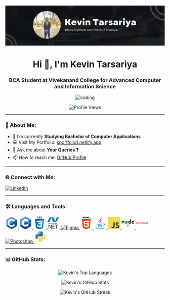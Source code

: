 ![logi](https://github.com/Kevin-Tarsariya/Kevin-Tarsariya/blob/main/Github%20Kevin%20Profile.png)
<h1 align="center">Hi 👋, I'm Kevin Tarsariya</h1>
<h3 align="center">BCA Student at Vivekanand College for Advanced Computer and Information Science</h3>

<p align="center">
  <img src="https://media4.giphy.com/media/v1.Y2lkPTc5MGI3NjExN20yeWJ4aDQ2Z3E3N2F2aG5wMGlwcWdmbXVjOWRhN21qcGV5djFmbyZlcD12MV9pbnRlcm5hbF9naWZfYnlfaWQmY3Q9Zw/qgQUggAC3Pfv687qPC/giphy.gif" alt="coding" width="400"/>
</p>

<p align="center">
  <img src="https://komarev.com/ghpvc/?username=kevin-tarsariya&label=Profile%20views&color=0e75b6&style=flat" alt="Profile Views"/>
</p>

---

### 🚀 About Me:
- 🔭 I’m currently **Studying Bachelor of Computer Applications**
- 💻 Visit My Portfolio: [kportfolio1.netlify.app](https://kportfolio1.netlify.app)
- 💬 Ask me about **Your Queries ❓**
- 📫 How to reach me: [GitHub Profile](https://github.com/Kevin-Tarsariya)

---

### 🌐 Connect with Me:
<p align="left">
  <a href="https://www.linkedin.com/in/kevin-tarsariya/" target="_blank">
    <img src="https://camo.githubusercontent.com/bd4111e83b2f1cc0d8bd771280353e4eb7e0e6408de2eb749aee4a740343cd7c/68747470733a2f2f736b696c6c69636f6e732e6465762f69636f6e733f693d6c696e6b6564696e" alt="LinkedIn" width="40px" height="40px" data-canonical-src="https://skillicons.dev/icons?i=linkedin" style="max-width: 100%;">
  </a>
</p>

---

### 🛠️ Languages and Tools:
<p align="left">
  <a href="https://www.cprogramming.com/" target="_blank" rel="noreferrer">
    <img src="https://raw.githubusercontent.com/devicons/devicon/master/icons/c/c-original.svg" alt="C" width="40" height="40"/>
  </a> 
  <a href="https://www.w3schools.com/cpp/" target="_blank" rel="noreferrer">
    <img src="https://raw.githubusercontent.com/devicons/devicon/master/icons/cplusplus/cplusplus-original.svg" alt="C++" width="40" height="40"/>
  </a> 
  <a href="https://www.w3schools.com/css/" target="_blank" rel="noreferrer">
    <img src="https://raw.githubusercontent.com/devicons/devicon/master/icons/css3/css3-original-wordmark.svg" alt="CSS3" width="40" height="40"/>
  </a> 
  <a href="https://dotnet.microsoft.com/" target="_blank" rel="noreferrer">
    <img src="https://raw.githubusercontent.com/devicons/devicon/master/icons/dot-net/dot-net-original-wordmark.svg" alt="DotNet" width="40" height="40"/>
  </a> 
  <a href="https://www.figma.com/" target="_blank" rel="noreferrer">
    <img src="https://www.vectorlogo.zone/logos/figma/figma-icon.svg" alt="Figma" width="40" height="40"/>
  </a> 
  <a href="https://www.w3.org/html/" target="_blank" rel="noreferrer">
    <img src="https://raw.githubusercontent.com/devicons/devicon/master/icons/html5/html5-original-wordmark.svg" alt="HTML5" width="40" height="40"/>
  </a> 
  <a href="https://www.java.com" target="_blank" rel="noreferrer">
    <img src="https://raw.githubusercontent.com/devicons/devicon/master/icons/java/java-original.svg" alt="Java" width="40" height="40"/>
  </a> 
  <a href="https://developer.mozilla.org/en-US/docs/Web/JavaScript" target="_blank" rel="noreferrer">
    <img src="https://raw.githubusercontent.com/devicons/devicon/master/icons/javascript/javascript-original.svg" alt="JavaScript" width="40" height="40"/>
  </a> 
  <a href="https://nodejs.org" target="_blank" rel="noreferrer">
    <img src="https://raw.githubusercontent.com/devicons/devicon/master/icons/nodejs/nodejs-original-wordmark.svg" alt="Node.js" width="40" height="40"/>
  </a> 
  <a href="https://www.oracle.com/" target="_blank" rel="noreferrer">
    <img src="https://raw.githubusercontent.com/devicons/devicon/master/icons/oracle/oracle-original.svg" alt="Oracle" width="40" height="40"/>
  </a> 
  <a href="https://www.photoshop.com/en" target="_blank" rel="noreferrer">
    <img src="https://t4.ftcdn.net/jpg/03/76/69/09/360_F_376690946_XlA0WvdDsf4EQAYTD74uDoCPVU5zPHjm.jpg" alt="Photoshop" width="40" height="40"/>
  </a> 
  <a href="https://www.python.org" target="_blank" rel="noreferrer">
    <img src="https://raw.githubusercontent.com/devicons/devicon/master/icons/python/python-original.svg" alt="Python" width="40" height="40"/>
  </a>
</p>

---

### 📊 GitHub Stats:
<p align="center">
  <img src="https://github-readme-stats.vercel.app/api/top-langs?username=kevin-tarsariya&show_icons=true&locale=en&layout=compact" alt="Kevin's Top Languages"/>
</p>
<p align="center">
  <img src="https://github-readme-stats.vercel.app/api?username=kevin-tarsariya&show_icons=true&locale=en" alt="Kevin's GitHub Stats"/>
</p>
<p align="center">
  <img src="https://github-readme-streak-stats.herokuapp.com/?user=kevin-tarsariya&" alt="Kevin's GitHub Streak"/>
</p>

